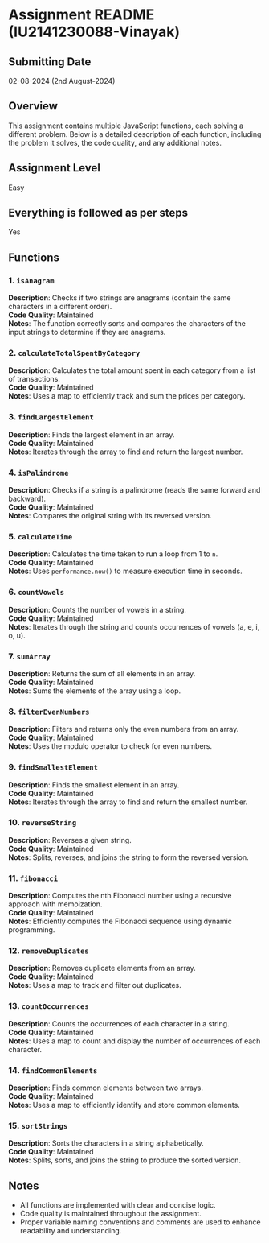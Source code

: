 # Assignment README (IU2141230088-Vinayak)

## Submitting Date
02-08-2024 (2nd August-2024)

## Overview

This assignment contains multiple JavaScript functions, each solving a different problem. Below is a detailed description of each function, including the problem it solves, the code quality, and any additional notes.

## Assignment Level
Easy

## Everything is followed as per steps
Yes

## Functions

### 1. `isAnagram`
**Description**: Checks if two strings are anagrams (contain the same characters in a different order).<br />
**Code Quality**: Maintained<br />
**Notes**: The function correctly sorts and compares the characters of the input strings to determine if they are anagrams.

### 2. `calculateTotalSpentByCategory`
**Description**: Calculates the total amount spent in each category from a list of transactions.<br />
**Code Quality**: Maintained<br />
**Notes**: Uses a map to efficiently track and sum the prices per category.

### 3. `findLargestElement`
**Description**: Finds the largest element in an array.<br />
**Code Quality**: Maintained<br />
**Notes**: Iterates through the array to find and return the largest number.

### 4. `isPalindrome`
**Description**: Checks if a string is a palindrome (reads the same forward and backward).<br />
**Code Quality**: Maintained<br />
**Notes**: Compares the original string with its reversed version.

### 5. `calculateTime`
**Description**: Calculates the time taken to run a loop from 1 to `n`.<br />
**Code Quality**: Maintained<br />
**Notes**: Uses `performance.now()` to measure execution time in seconds.

### 6. `countVowels`
**Description**: Counts the number of vowels in a string.<br />
**Code Quality**: Maintained<br />
**Notes**: Iterates through the string and counts occurrences of vowels (a, e, i, o, u).

### 7. `sumArray`
**Description**: Returns the sum of all elements in an array.<br />
**Code Quality**: Maintained<br />
**Notes**: Sums the elements of the array using a loop.

### 8. `filterEvenNumbers`
**Description**: Filters and returns only the even numbers from an array.<br />
**Code Quality**: Maintained<br />
**Notes**: Uses the modulo operator to check for even numbers.

### 9. `findSmallestElement`
**Description**: Finds the smallest element in an array.<br />
**Code Quality**: Maintained<br />
**Notes**: Iterates through the array to find and return the smallest number.

### 10. `reverseString`
**Description**: Reverses a given string.<br />
**Code Quality**: Maintained<br />
**Notes**: Splits, reverses, and joins the string to form the reversed version.

### 11. `fibonacci`
**Description**: Computes the nth Fibonacci number using a recursive approach with memoization.<br />
**Code Quality**: Maintained<br />
**Notes**: Efficiently computes the Fibonacci sequence using dynamic programming.

### 12. `removeDuplicates`
**Description**: Removes duplicate elements from an array.<br />
**Code Quality**: Maintained<br />
**Notes**: Uses a map to track and filter out duplicates.

### 13. `countOccurrences`
**Description**: Counts the occurrences of each character in a string.<br />
**Code Quality**: Maintained<br />
**Notes**: Uses a map to count and display the number of occurrences of each character.

### 14. `findCommonElements`
**Description**: Finds common elements between two arrays.<br />
**Code Quality**: Maintained<br />
**Notes**: Uses a map to efficiently identify and store common elements.

### 15. `sortStrings`
**Description**: Sorts the characters in a string alphabetically.<br />
**Code Quality**: Maintained<br />
**Notes**: Splits, sorts, and joins the string to produce the sorted version.

## Notes
- All functions are implemented with clear and concise logic.
- Code quality is maintained throughout the assignment.
- Proper variable naming conventions and comments are used to enhance readability and understanding.